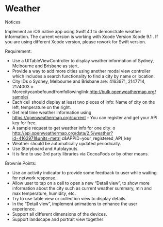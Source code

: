 # Weather

Notices

Implement an iOS native app using Swift 4.1 to demonstrate weather information. The current version is working with Xcode Version Xcode 9.1 . If you are using different Xcode version, please rework for Swift version.

Requirement:
-  Use a UITableViewController to display weather information of Sydney, Melbourne and Brisbane as start.
-  Provide a way to add more cities using another modal view controller which includes a search functionality to find a city by name or location.
-  City IDs
o Sydney, Melbourne and Brisbane are: 4163971, 2147714, 2174003
o Morecitycanbefoundfromfollowinglink:http://bulk.openweathermap.org/sample/
-  Each cell should display at least two pieces of info: Name of city on the left,
temperature on the right.
-  Get real time weather information using https://openweathermap.org/current - You
can register and get your API key for free.
-  A sample request to get weather info for one city:
o http://api.openweathermap.org/data/2.5/weather?id=4163971&units=metri c&APPID=your_registered_API_key
-  Weather should be automatically updated periodically.
-  Use Storyboard and Autolayouts.
-  It is fine to use 3rd party libraries via CocoaPods or by other means.


Brownie Points:
-  Use an activity indicator to provide some feedback to user while waiting for network response.
-  Allow user to tap on a cell to open a new “Detail view”, to show more information about the city such as current weather summary, min and max temperature, humidity, etc.
-  Try to use table view or collection view to display details.
-  In the “Detail view”, implement animations to enhance the user experience.
-  Support all different dimensions of the devices.
-  Support landscape and portrait view together

 
